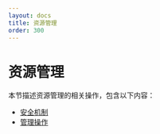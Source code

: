 ```yaml
---
layout: docs
title: 资源管理
order: 300
---
```


# 资源管理

本节描述资源管理的相关操作，包含以下内容：

* [安全机制](/docs/v6/api/overview/rs/security.html)
* [管理操作](/docs/v6/api/overview/rs/rs.html)
